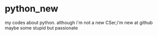 # python_new
my codes about python.
although i'm not a new CSer,i'm new at github
maybe some stupid but passionate
